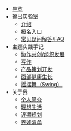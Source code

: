 


- [导览](/)
- 输出实验室
  - [介绍](f_output/)
  - [报名入口](f_output/signup.md)
  - [常见疑问解答/FAQ](f_output/faq.md)
- 主题实践手记
  - [协作共创/组织发展]()
  - [写作](wr/)
  - [产品策划开发](devpdt/)
  - [面部健康生长]()   
  - [摇摆舞（Swing）](swing/)   
- 关于我
  - [个人简介](about/)
  - [理想生活](about/idealife.md)
  - [近期规划](https://docs.qq.com/doc/DVWlSYW53c1dtanB4)
  - [养娃清单](family/hb_parenting.md)
